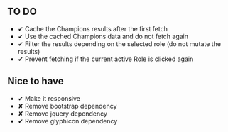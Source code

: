 ## TO DO
* ✔ Cache the Champions results after the first fetch
* ✔ Use the cached Champions data and do not fetch again
* ✔ Filter the results depending on the selected role (do not mutate the results)
* ✔ Prevent fetching if the current active Role is clicked again

## Nice to have
* ✔ Make it responsive
* ✘ Remove bootstrap dependency
* ✘ Remove jquery dependency
* ✔ Remove glyphicon dependency
